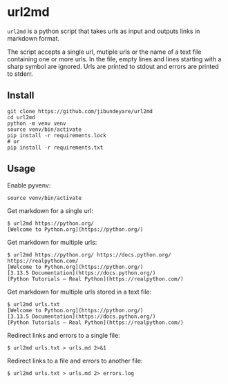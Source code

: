 # url2md

`url2md` is a python script that takes urls as input and outputs links
in markdown format.

The script accepts a single url, mutiple urls or the name of a text file
containing one or more urls.
In the file, empty lines and lines starting with a sharp symbol are
ignored.
Urls are printed to stdout and errors are printed to stderr.

## Install

```
git clone https://github.com/jibundeyare/url2md
cd url2md
python -m venv venv
source venv/bin/activate
pip install -r requirements.lock
# or
pip install -r requirements.txt
```

## Usage

Enable pyvenv:

```
source venv/bin/activate
```

Get markdown for a single url:

```
$ url2md https://python.org/
[Welcome to Python.org](https://python.org/)
```

Get markdown for multiple urls:

```
$ url2md https://python.org/ https://docs.python.org/ https://realpython.com/
[Welcome to Python.org](https://python.org/)
[3.13.5 Documentation](https://docs.python.org/)
[Python Tutorials – Real Python](https://realpython.com/)
```

Get markdown for multiple urls stored in a text file:

```
$ url2md urls.txt
[Welcome to Python.org](https://python.org/)
[3.13.5 Documentation](https://docs.python.org/)
[Python Tutorials – Real Python](https://realpython.com/)
```

Redirect links and errors to a single file:

```
$ url2md urls.txt > urls.md 2>&1
```

Redirect links to a file and errors to another file:

```
$ url2md urls.txt > urls.md 2> errors.log
```

